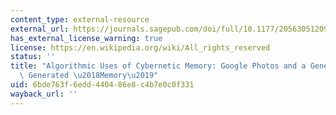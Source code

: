 ```yaml
---
content_type: external-resource
external_url: https://journals.sagepub.com/doi/full/10.1177/2056305120978968
has_external_license_warning: true
license: https://en.wikipedia.org/wiki/All_rights_reserved
status: ''
title: "Algorithmic Uses of Cybernetic Memory: Google Photos and a Genealogy of Algorithmically\
  \ Generated \u2018Memory\u2019"
uid: 6bde763f-6edd-4404-86e8-c4b7e0c0f331
wayback_url: ''
---
```


